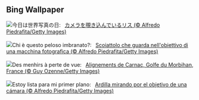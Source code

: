 ## Bing Wallpaper
![](https://www.bing.com/th?id=OHR.CameraSquirrel_JA-JP2800387213_UHD.jpg&w=1000)今日は世界写真の日:&nbsp;&ensp;[カメラを覗き込んでいるリス (© Alfredo Piedrafita/Getty Images)](https://www.bing.com/th?id=OHR.CameraSquirrel_JA-JP2800387213_UHD.jpg)
<br><br/>
![](https://www.bing.com/th?id=OHR.CameraSquirrel_IT-IT9208434870_UHD.jpg&w=1000)Chi è questo peloso imbranato?:&nbsp;&ensp;[Scoiattolo che guarda nell'obiettivo di una macchina fotografica (© Alfredo Piedrafita/Getty Images)](https://www.bing.com/th?id=OHR.CameraSquirrel_IT-IT9208434870_UHD.jpg)
<br><br/>
![](https://www.bing.com/th?id=OHR.Morbihan_FR-FR5973672727_UHD.jpg&w=1000)Des menhirs à perte de vue:&nbsp;&ensp;[Alignements de Carnac, Golfe du Morbihan, France (© Guy Ozenne/Getty Images)](https://www.bing.com/th?id=OHR.Morbihan_FR-FR5973672727_UHD.jpg)
<br><br/>
![](https://www.bing.com/th?id=OHR.CameraSquirrel_ES-ES5849833566_UHD.jpg&w=1000)Estoy lista para mi primer plano:&nbsp;&ensp;[Ardilla mirando por el objetivo de una cámara (© Alfredo Piedrafita/Getty Images)](https://www.bing.com/th?id=OHR.CameraSquirrel_ES-ES5849833566_UHD.jpg)
<br><br/>
